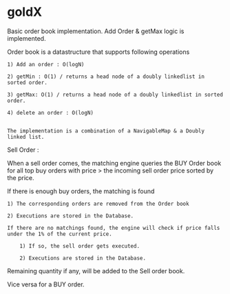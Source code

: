 # goldX
Basic order book implementation. Add Order & getMax logic is implemented.

Order book is a datastructure that supports following operations

    1) Add an order : O(logN)

    2) getMin : O(1) / returns a head node of a doubly linkedlist in sorted order.

    3) getMax: O(1) / returns a head node of a doubly linkedlist in sorted order.

    4) delete an order : O(logN)
    

    The implementation is a combination of a NavigableMap & a Doubly linked list.

Sell Order :

When a sell order comes, the matching engine queries the BUY Order book for all top buy orders with price > the incoming sell order price sorted by the price. 


If there is enough buy orders, the matching is found 

    1) The corresponding orders are removed from the Order book
    
    2) Executions are stored in the Database.
    
    If there are no matchings found, the engine will check if price falls under the 1% of the current price.
    
        1) If so, the sell order gets executed.
        
        2) Executions are stored in the Database.
        
Remaining quantity if any, will be added to the Sell order book.

Vice versa for a BUY order.
